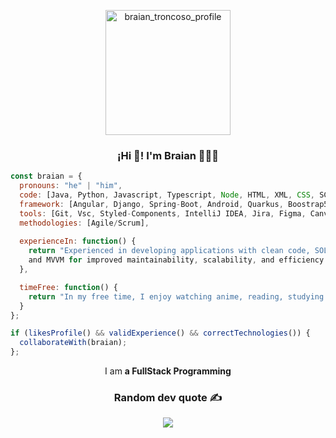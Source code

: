 <p align="center">
  <img align="center" width="200" src="https://github.com/BraianTroncoso/BraianTroncoso/assets/95662710/c996c620-741e-46d7-92b4-7c94d200cf71" alt="braian_troncoso_profile" />
</p>
<h3 align="center">¡Hi 👋! I'm Braian 👨🏻‍💻</h3>

```javascript
const braian = {
  pronouns: "he" | "him",
  code: [Java, Python, Javascript, Typescript, Node, HTML, XML, CSS, SCSS, MySQL, PostgreSQL, MongoDB],
  framework: [Angular, Django, Spring-Boot, Android, Quarkus, Boostrap5],
  tools: [Git, Vsc, Styled-Components, IntelliJ IDEA, Jira, Figma, Canva, Linux, Postman, Swagger, Docker],
  methodologies: [Agile/Scrum],
  
  experienceIn: function() {
    return "Experienced in developing applications with clean code, SOLID principle, and design patterns like MVC, MVP,
    and MVVM for improved maintainability, scalability, and efficiency.";
  },

  timeFree: function() {
    return "In my free time, I enjoy watching anime, reading, studying and going to the gym.";
  }
};

if (likesProfile() && validExperience() && correctTechnologies()) {
  collaborateWith(braian);
};

```
<p align="center">I am <strong> a FullStack Programming</strong></p>
<div align="center">
  
###  Random dev quote ✍️

![](https://quotes-github-readme.vercel.app/api?type=vetical&theme=radical)

</div>
